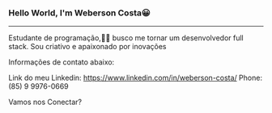 ### Hello World, I'm Weberson Costa😀  
---
Estudante de programação,🧑‍🎓 busco me tornar um desenvolvedor full stack. Sou criativo e apaixonado por inovações

Informações de contato abaixo:

Link do meu Linkedin: https://www.linkedin.com/in/weberson-costa/
Phone: (85) 9 9976-0669

Vamos nos Conectar?
